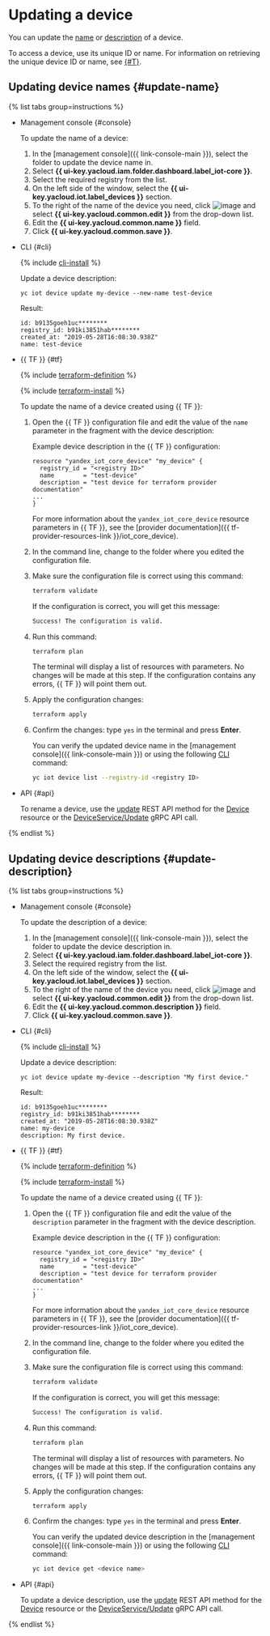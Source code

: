 # Updating a device

You can update the [name](device-update.md#update-name) or [description](device-update.md#update-description) of a device.

To access a device, use its unique ID or name. For information on retrieving the unique device ID or name, see [{#T}](device-list.md).

## Updating device names {#update-name}

{% list tabs group=instructions %}

- Management console {#console}

   To update the name of a device:

   1. In the [management console]({{ link-console-main }}), select the folder to update the device name in.
   1. Select **{{ ui-key.yacloud.iam.folder.dashboard.label_iot-core }}**.
   1. Select the required registry from the list.
   1. On the left side of the window, select the **{{ ui-key.yacloud.iot.label_devices }}** section.
   1. To the right of the name of the device you need, click ![image](../../../_assets/console-icons/ellipsis.svg) and select **{{ ui-key.yacloud.common.edit }}** from the drop-down list.
   1. Edit the **{{ ui-key.yacloud.common.name }}** field.
   1. Click **{{ ui-key.yacloud.common.save }}**.

- CLI {#cli}

   {% include [cli-install](../../../_includes/cli-install.md) %}

   Update a device description:

   ```
   yc iot device update my-device --new-name test-device
   ```

   Result:
   ```
   id: b9135goeh1uc********
   registry_id: b91ki3851hab********
   created_at: "2019-05-28T16:08:30.938Z"
   name: test-device
   ```

- {{ TF }} {#tf}

   {% include [terraform-definition](../../../_tutorials/terraform-definition.md) %}

   {% include [terraform-install](../../../_includes/terraform-install.md) %}

   To update the name of a device created using {{ TF }}:

   1. Open the {{ TF }} configuration file and edit the value of the `name` parameter in the fragment with the device description:

      Example device description in the {{ TF }} configuration:

      ```hcl
      resource "yandex_iot_core_device" "my_device" {
        registry_id = "<registry ID>"
        name        = "test-device"
        description = "test device for terraform provider documentation"
      ...
      }
      ```

      For more information about the `yandex_iot_core_device` resource parameters in {{ TF }}, see the [provider documentation]({{ tf-provider-resources-link }}/iot_core_device).
   1. In the command line, change to the folder where you edited the configuration file.
   1. Make sure the configuration file is correct using this command:

      ```bash
      terraform validate
      ```

      If the configuration is correct, you will get this message:

      ```bash
      Success! The configuration is valid.
      ```

   1. Run this command:

      ```bash
      terraform plan
      ```

      The terminal will display a list of resources with parameters. No changes will be made at this step. If the configuration contains any errors, {{ TF }} will point them out.
   1. Apply the configuration changes:

      ```bash
      terraform apply
      ```

   1. Confirm the changes: type `yes` in the terminal and press **Enter**.

      You can verify the updated device name in the [management console]({{ link-console-main }}) or using the following [CLI](../../../cli/quickstart.md) command:

      ```bash
      yc iot device list --registry-id <registry ID>
      ```

- API {#api}

   To rename a device, use the [update](../../api-ref/Device/update.md) REST API method for the [Device](../../api-ref/Device/index.md) resource or the [DeviceService/Update](../../api-ref/grpc/device_service.md#Update) gRPC API call.

{% endlist %}

## Updating device descriptions {#update-description}

{% list tabs group=instructions %}

- Management console {#console}

   To update the description of a device:

   1. In the [management console]({{ link-console-main }}), select the folder to update the device description in.
   1. Select **{{ ui-key.yacloud.iam.folder.dashboard.label_iot-core }}**.
   1. Select the required registry from the list.
   1. On the left side of the window, select the **{{ ui-key.yacloud.iot.label_devices }}** section.
   1. To the right of the name of the device you need, click ![image](../../../_assets/console-icons/ellipsis.svg) and select **{{ ui-key.yacloud.common.edit }}** from the drop-down list.
   1. Edit the **{{ ui-key.yacloud.common.description }}** field.
   1. Click **{{ ui-key.yacloud.common.save }}**.

- CLI {#cli}

   {% include [cli-install](../../../_includes/cli-install.md) %}

   Update a device description:

   ```
   yc iot device update my-device --description "My first device."
   ```

   Result:

   ```
   id: b9135goeh1uc********
   registry_id: b91ki3851hab********
   created_at: "2019-05-28T16:08:30.938Z"
   name: my-device
   description: My first device.
   ```

- {{ TF }} {#tf}

   {% include [terraform-definition](../../../_tutorials/terraform-definition.md) %}

   {% include [terraform-install](../../../_includes/terraform-install.md) %}

   To update the name of a device created using {{ TF }}:

   1. Open the {{ TF }} configuration file and edit the value of the `description` parameter in the fragment with the device description.

      Example device description in the {{ TF }} configuration:

      ```hcl
      resource "yandex_iot_core_device" "my_device" {
        registry_id = "<registry ID>"
        name        = "test-device"
        description = "test device for terraform provider documentation"
      ...
      }
      ```

      For more information about the `yandex_iot_core_device` resource parameters in {{ TF }}, see the [provider documentation]({{ tf-provider-resources-link }}/iot_core_device).
   1. In the command line, change to the folder where you edited the configuration file.
   1. Make sure the configuration file is correct using this command:

      ```bash
      terraform validate
      ```

      If the configuration is correct, you will get this message:

      ```bash
      Success! The configuration is valid.
      ```

   1. Run this command:

      ```bash
      terraform plan
      ```

      The terminal will display a list of resources with parameters. No changes will be made at this step. If the configuration contains any errors, {{ TF }} will point them out.
   1. Apply the configuration changes:

      ```bash
      terraform apply
      ```

   1. Confirm the changes: type `yes` in the terminal and press **Enter**.

      You can verify the updated device description in the [management console]({{ link-console-main }}) or using the following [CLI](../../../cli/quickstart.md) command:

      ```bash
      yc iot device get <device name>
      ```

- API {#api}

   To update a device description, use the [update](../../api-ref/Device/update.md) REST API method for the [Device](../../api-ref/Device/index.md) resource or the [DeviceService/Update](../../api-ref/grpc/device_service.md#Update) gRPC API call.

{% endlist %}